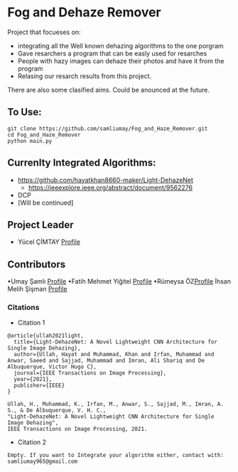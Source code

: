 # Fog and Dehaze Remover

Project that focueses on:
- integrating all the Well known dehazing algorithms to the one porgram 
- Gave resarchers a program that can be easly used for resarches
- People with hazy images can dehaze their photos and have it from the program
- Relasing our resarch results from this project.

There are also some clasified aims. Could be anounced at the future. 


## To Use:
```
git clone https://github.com/samliumay/Fog_and_Haze_Remover.git
cd Fog_and_Haze_Remover
python main.py
```

## Currenlty Integrated Algorithms:
- https://github.com/hayatkhan8660-maker/Light-DehazeNet 
  * https://ieeexplore.ieee.org/abstract/document/9562276
- DCP
- [Will be continued] 

## Project Leader
- Yücel ÇİMTAY [Profile](https://github.com/samliumay)

## Contributors
•Umay Şamlı [Profile](https://github.com/samliumay)
•Fatih Mehmet Yiğitel [Profile](https://github.com/fthygtl)
•Rümeysa ÖZ[Profile](https://github.com/rumeysaoz)
İhsan Melih Şişman [Profile](https://github.com/Melih5000?tab=repositories)

### Citations
- Citation 1 
```
@article{ullah2021light,
  title={Light-DehazeNet: A Novel Lightweight CNN Architecture for Single Image Dehazing},
  author={Ullah, Hayat and Muhammad, Khan and Irfan, Muhammad and Anwar, Saeed and Sajjad, Muhammad and Imran, Ali Shariq and De Albuquerque, Victor Hugo C},
  journal={IEEE Transactions on Image Processing},
  year={2021},
  publisher={IEEE}
}
```
```
Ullah, H., Muhammad, K., Irfan, M., Anwar, S., Sajjad, M., Imran, A. S., & De Albuquerque, V. H. C., 
"Light-DehazeNet: A Novel Lightweight CNN Architecture for Single Image Dehazing", 
IEEE Transactions on Image Processing, 2021.
```
- Citation 2
```
Empty. If you want to Integrate your algorithm either, contact with: samliumay965@gmail.com
```
